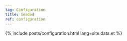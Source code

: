 ```yaml
---
tag: Configuration
title: Seaded
ref: configuration
---
```


{% include posts/configuration.html lang=site.data.et %}

